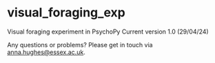 # visual_foraging_exp
Visual foraging experiment in PsychoPy
Current version 1.0 (29/04/24)

Any questions or problems? Please get in touch via anna.hughes@essex.ac.uk.
